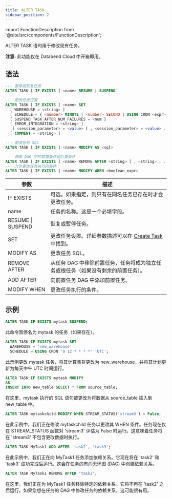 ```yaml
---
title: ALTER TASK
sidebar_position: 2
---
```

import FunctionDescription from '@site/src/components/FunctionDescription';

<FunctionDescription description="引入或更新: v1.2.371"/>

ALTER TASK 语句用于修改现有任务。

**注意:** 此功能仅在 Databend Cloud 中开箱即用。

## 语法

```sql
--- 暂停或恢复任务
ALTER TASK [ IF EXISTS ] <name> RESUME | SUSPEND

--- 更改任务设置
ALTER TASK [ IF EXISTS ] <name> SET
  [ WAREHOUSE = <string> ]
  [ SCHEDULE = { <number> MINUTE | <number> SECOND | USING CRON <expr> <time_zone> } ]
  [ SUSPEND_TASK_AFTER_NUM_FAILURES = <num ]
  [ ERROR_INTEGRATION = <string> ]
   [ <session_parameter> = <value> [ , <session_parameter> = <value> ... ] ]
  [ COMMENT = <string> ]

--- 更改任务 SQL
ALTER TASK [ IF EXISTS ] <name> MODIFY AS <sql>

--- 修改 DAG 中的前置条件和后置条件
ALTER TASK [ IF EXISTS ] <name> REMOVE AFTER <string> [ , <string> , ... ] | ADD AFTER <string> [ , <string> , ... ]
--- 允许更改任务执行的条件
ALTER TASK [ IF EXISTS ] <name> MODIFY WHEN <boolean_expr>
```

| 参数                             | 描述                                                                                                 |
|----------------------------------|------------------------------------------------------------------------------------------------------|
| IF EXISTS                        | 可选。如果指定，则只有在同名任务已存在时才会更改任务。                                               |
| name                             | 任务的名称。这是一个必填字段。                                                                         |
| RESUME \| SUSPEND                | 恢复或暂停任务。                                                                                       |
| SET                              | 更改任务设置。详细参数描述可以在 [Create Task](01-ddl-create_task.md) 中找到。                                                                               |
| MODIFY AS                        | 更改任务 SQL。                                                                                        |
| REMOVE AFTER | 从任务 DAG 中移除前置任务，任务将成为独立任务或根任务（如果没有剩余的前置任务）。 |
| ADD AFTER | 向前置任务 DAG 中添加前置任务。 |
| MODIFY WHEN | 更改任务执行的条件。 |

## 示例

```sql
ALTER TASK IF EXISTS mytask SUSPEND;
```
此命令暂停名为 mytask 的任务（如果存在）。

```sql
ALTER TASK IF EXISTS mytask SET
  WAREHOUSE = 'new_warehouse'
  SCHEDULE = USING CRON '0 12 * * * *' 'UTC';
```
此示例更改 mytask 任务，将其计算集群更改为 new_warehouse，并将其计划更新为每天中午 UTC 时间运行。

```sql
ALTER TASK IF EXISTS mytask MODIFY 
AS
INSERT INTO new_table SELECT * FROM source_table;
```
在这里，mytask 执行的 SQL 语句被更改为将数据从 source_table 插入到 new_table 中。

```sql
ALTER TASK mytaskchild MODIFY WHEN STREAM_STATUS('stream3') = False;
```
在此示例中，我们正在修改 mytaskchild 任务以更改其 WHEN 条件。任务现在仅在 STREAM_STATUS 函数对 'stream3' 评估为 False 时运行。这意味着任务将在 'stream3' 不包含更改数据时执行。

```sql
ALTER TASK MyTask1 ADD AFTER 'task2', 'task3';
```
在此示例中，我们正在向 MyTask1 任务添加依赖关系。它现在将在 'task2' 和 'task3' 成功完成后运行。这会在任务的有向无环图 (DAG) 中创建依赖关系。

```sql
ALTER TASK MyTask1 REMOVE AFTER 'task2';
```
在这里，我们正在为 MyTask1 任务移除特定的依赖关系。它将不再在 'task2' 之后运行。如果您想在任务的 DAG 中修改任务的依赖关系，这可能很有用。